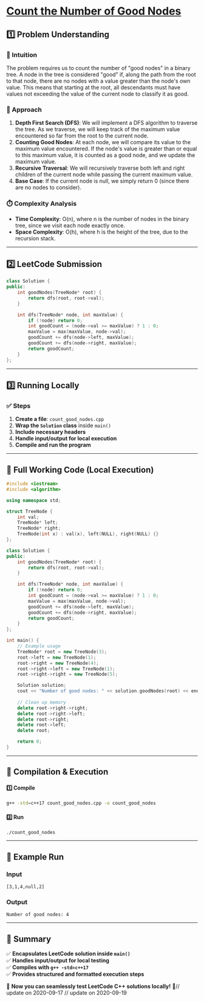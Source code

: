 # **[Count the Number of Good Nodes](https://leetcode.com/problems/count-the-number-of-good-nodes/description/)**  

## **1️⃣ Problem Understanding**  
### **📌 Intuition**  
The problem requires us to count the number of "good nodes" in a binary tree. A node in the tree is considered "good" if, along the path from the root to that node, there are no nodes with a value greater than the node's own value. This means that starting at the root, all descendants must have values not exceeding the value of the current node to classify it as good.

### **🚀 Approach**  
1. **Depth First Search (DFS)**: We will implement a DFS algorithm to traverse the tree. As we traverse, we will keep track of the maximum value encountered so far from the root to the current node.
2. **Counting Good Nodes**: At each node, we will compare its value to the maximum value encountered. If the node's value is greater than or equal to this maximum value, it is counted as a good node, and we update the maximum value.
3. **Recursive Traversal**: We will recursively traverse both left and right children of the current node while passing the current maximum value.
4. **Base Case**: If the current node is null, we simply return 0 (since there are no nodes to consider).

### **⏱️ Complexity Analysis**  
- **Time Complexity**: O(n), where n is the number of nodes in the binary tree, since we visit each node exactly once.  
- **Space Complexity**: O(h), where h is the height of the tree, due to the recursion stack.

---  

## **2️⃣ LeetCode Submission**  
```cpp
class Solution {
public:
    int goodNodes(TreeNode* root) {
        return dfs(root, root->val);
    }

    int dfs(TreeNode* node, int maxValue) {
        if (!node) return 0;        
        int goodCount = (node->val >= maxValue) ? 1 : 0;
        maxValue = max(maxValue, node->val);        
        goodCount += dfs(node->left, maxValue);
        goodCount += dfs(node->right, maxValue);
        return goodCount;
    }
};
```  

---  

## **3️⃣ Running Locally**  
### **✅ Steps**  
1. **Create a file**: `count_good_nodes.cpp`  
2. **Wrap the `Solution` class** inside `main()`  
3. **Include necessary headers**  
4. **Handle input/output for local execution**  
5. **Compile and run the program**  

---  

## **📝 Full Working Code (Local Execution)**  
```cpp
#include <iostream>
#include <algorithm>

using namespace std;

struct TreeNode {
    int val;
    TreeNode* left;
    TreeNode* right;
    TreeNode(int x) : val(x), left(NULL), right(NULL) {}
};

class Solution {
public:
    int goodNodes(TreeNode* root) {
        return dfs(root, root->val);
    }

    int dfs(TreeNode* node, int maxValue) {
        if (!node) return 0;        
        int goodCount = (node->val >= maxValue) ? 1 : 0;
        maxValue = max(maxValue, node->val);        
        goodCount += dfs(node->left, maxValue);
        goodCount += dfs(node->right, maxValue);
        return goodCount;
    }
};

int main() {
    // Example usage
    TreeNode* root = new TreeNode(3);
    root->left = new TreeNode(1);
    root->right = new TreeNode(4);
    root->right->left = new TreeNode(1);
    root->right->right = new TreeNode(5);

    Solution solution;
    cout << "Number of good nodes: " << solution.goodNodes(root) << endl;
    
    // Clean up memory
    delete root->right->right;
    delete root->right->left;
    delete root->right;
    delete root->left;
    delete root;

    return 0;
}
```  

---  

## **🔧 Compilation & Execution**  
#### **1️⃣ Compile**  
```bash
g++ -std=c++17 count_good_nodes.cpp -o count_good_nodes
```  

#### **2️⃣ Run**  
```bash
./count_good_nodes
```  

---  

## **🎯 Example Run**  
### **Input**  
```
[3,1,4,null,2]
```  
### **Output**  
```
Number of good nodes: 4
```  

---  

## **📌 Summary**  
✅ **Encapsulates LeetCode solution inside `main()`**  
✅ **Handles input/output for local testing**  
✅ **Compiles with `g++ -std=c++17`**  
✅ **Provides structured and formatted execution steps**  

🚀 **Now you can seamlessly test LeetCode C++ solutions locally!** 🚀// update on 2020-09-17
// update on 2020-09-19
